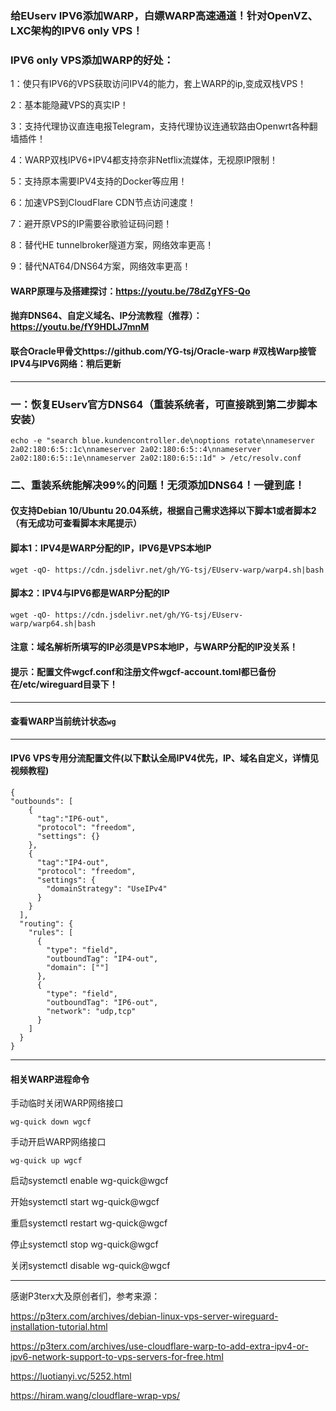 
### 给EUserv IPV6添加WARP，白嫖WARP高速通道！针对OpenVZ、LXC架构的IPV6 only VPS！

### IPV6 only VPS添加WARP的好处：

1：使只有IPV6的VPS获取访问IPV4的能力，套上WARP的ip,变成双栈VPS！

2：基本能隐藏VPS的真实IP！

3：支持代理协议直连电报Telegram，支持代理协议连通软路由Openwrt各种翻墙插件！

4：WARP双栈IPV6+IPV4都支持奈非Netflix流媒体，无视原IP限制！

5：支持原本需要IPV4支持的Docker等应用！

6：加速VPS到CloudFlare CDN节点访问速度！

7：避开原VPS的IP需要谷歌验证码问题！

8：替代HE tunnelbroker隧道方案，网络效率更高！

9：替代NAT64/DNS64方案，网络效率更高！

#### WARP原理与及搭建探讨：https://youtu.be/78dZgYFS-Qo

#### 抛弃DNS64、自定义域名、IP分流教程（推荐）：https://youtu.be/fY9HDLJ7mnM

#### 联合Oracle甲骨文https://github.com/YG-tsj/Oracle-warp #双栈Warp接管IPV4与IPV6网络：稍后更新
-------------------------------------------------------------------------------------------------------

### 一：恢复EUserv官方DNS64（重装系统者，可直接跳到第二步脚本安装）
```
echo -e "search blue.kundencontroller.de\noptions rotate\nnameserver 2a02:180:6:5::1c\nnameserver 2a02:180:6:5::4\nnameserver 2a02:180:6:5::1e\nnameserver 2a02:180:6:5::1d" > /etc/resolv.conf
```

### 二、重装系统能解决99%的问题！无须添加DNS64！一键到底！

#### 仅支持Debian 10/Ubuntu 20.04系统，根据自己需求选择以下脚本1或者脚本2（有无成功可查看脚本末尾提示）

#### 脚本1：IPV4是WARP分配的IP，IPV6是VPS本地IP
```
wget -qO- https://cdn.jsdelivr.net/gh/YG-tsj/EUserv-warp/warp4.sh|bash
```
#### 脚本2：IPV4与IPV6都是WARP分配的IP
```
wget -qO- https://cdn.jsdelivr.net/gh/YG-tsj/EUserv-warp/warp64.sh|bash
```

#### 注意：域名解析所填写的IP必须是VPS本地IP，与WARP分配的IP没关系！

#### 提示：配置文件wgcf.conf和注册文件wgcf-account.toml都已备份在/etc/wireguard目录下！
--------------------------------------------------------------------------------------------------------------

#### 查看WARP当前统计状态```wg```

------------------------------------------------------------------------------------------------------------- 
#### IPV6 VPS专用分流配置文件(以下默认全局IPV4优先，IP、域名自定义，详情见视频教程)
```
{ 
"outbounds": [
    {
      "tag":"IP6-out",
      "protocol": "freedom",
      "settings": {}
    },
    {
      "tag":"IP4-out",
      "protocol": "freedom",
      "settings": {
        "domainStrategy": "UseIPv4" 
      }
    }
  ],
  "routing": {
    "rules": [
      {
        "type": "field",
        "outboundTag": "IP4-out",
        "domain": [""] 
      },
      {
        "type": "field",
        "outboundTag": "IP6-out",
        "network": "udp,tcp" 
      }
    ]
  }
}
``` 
 ---------------------------------------------------------------------------------------------------------

#### 相关WARP进程命令

手动临时关闭WARP网络接口
```
wg-quick down wgcf
```
手动开启WARP网络接口 
```
wg-quick up wgcf
```

启动systemctl enable wg-quick@wgcf

开始systemctl start wg-quick@wgcf

重启systemctl restart wg-quick@wgcf

停止systemctl stop wg-quick@wgcf

关闭systemctl disable wg-quick@wgcf

---------------------------------------------------------------------------------------------------------------------

感谢P3terx大及原创者们，参考来源：
 
https://p3terx.com/archives/debian-linux-vps-server-wireguard-installation-tutorial.html

https://p3terx.com/archives/use-cloudflare-warp-to-add-extra-ipv4-or-ipv6-network-support-to-vps-servers-for-free.html

https://luotianyi.vc/5252.html

https://hiram.wang/cloudflare-wrap-vps/
